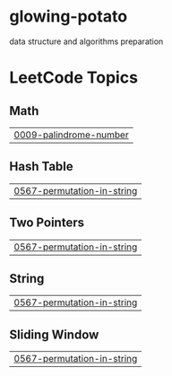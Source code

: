 # glowing-potato
data structure and algorithms preparation

<!---LeetCode Topics Start-->
# LeetCode Topics
## Math
|  |
| ------- |
| [0009-palindrome-number](https://github.com/matias-gabriel/glowing-potato/tree/master/0009-palindrome-number) |
## Hash Table
|  |
| ------- |
| [0567-permutation-in-string](https://github.com/matias-gabriel/glowing-potato/tree/master/0567-permutation-in-string) |
## Two Pointers
|  |
| ------- |
| [0567-permutation-in-string](https://github.com/matias-gabriel/glowing-potato/tree/master/0567-permutation-in-string) |
## String
|  |
| ------- |
| [0567-permutation-in-string](https://github.com/matias-gabriel/glowing-potato/tree/master/0567-permutation-in-string) |
## Sliding Window
|  |
| ------- |
| [0567-permutation-in-string](https://github.com/matias-gabriel/glowing-potato/tree/master/0567-permutation-in-string) |
<!---LeetCode Topics End-->